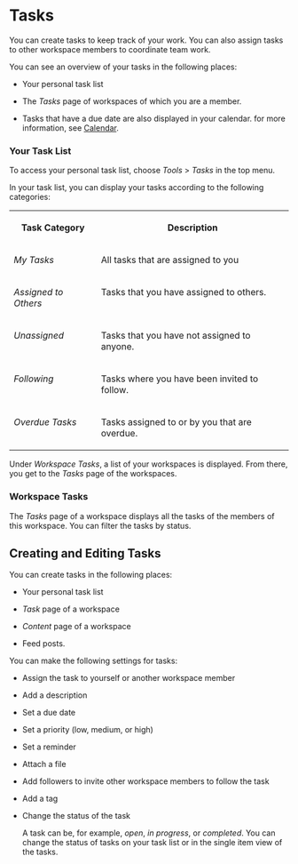 <!-- loio8b083e55ebba48958fc1e84c0e2c3cb8 -->

# Tasks

You can create tasks to keep track of your work. You can also assign tasks to other workspace members to coordinate team work.



You can see an overview of your tasks in the following places:

-   Your personal task list

-   The *Tasks* page of workspaces of which you are a member.

-   Tasks that have a due date are also displayed in your calendar. for more information, see [Calendar](calendar-486c46d.md).




### Your Task List

To access your personal task list, choose *Tools* \> *Tasks* in the top menu.

In your task list, you can display your tasks according to the following categories:


<table>
<tr>
<th valign="top">

Task Category



</th>
<th valign="top">

Description



</th>
</tr>
<tr>
<td valign="top">

*My Tasks*



</td>
<td valign="top">

All tasks that are assigned to you



</td>
</tr>
<tr>
<td valign="top">

*Assigned to Others*



</td>
<td valign="top">

Tasks that you have assigned to others.



</td>
</tr>
<tr>
<td valign="top">

*Unassigned*



</td>
<td valign="top">

Tasks that you have not assigned to anyone.



</td>
</tr>
<tr>
<td valign="top">

*Following* 



</td>
<td valign="top">

Tasks where you have been invited to follow.



</td>
</tr>
<tr>
<td valign="top">

*Overdue Tasks*



</td>
<td valign="top">

Tasks assigned to or by you that are overdue.



</td>
</tr>
</table>

Under *Workspace Tasks*, a list of your workspaces is displayed. From there, you get to the *Tasks* page of the workspaces.



### Workspace Tasks

The *Tasks* page of a workspace displays all the tasks of the members of this workspace. You can filter the tasks by status.



<a name="loio8b083e55ebba48958fc1e84c0e2c3cb8__section_l5b_5gd_4kb"/>

## Creating and Editing Tasks

You can create tasks in the following places:

-   Your personal task list

-   *Task* page of a workspace

-   *Content* page of a workspace

-   Feed posts.


You can make the following settings for tasks:

-   Assign the task to yourself or another workspace member

-   Add a description

-   Set a due date

-   Set a priority \(low, medium, or high\)

-   Set a reminder

-   Attach a file

-   Add followers to invite other workspace members to follow the task

-   Add a tag

-   Change the status of the task

    A task can be, for example, *open*, *in progress*, or *completed*. You can change the status of tasks on your task list or in the single item view of the tasks.


